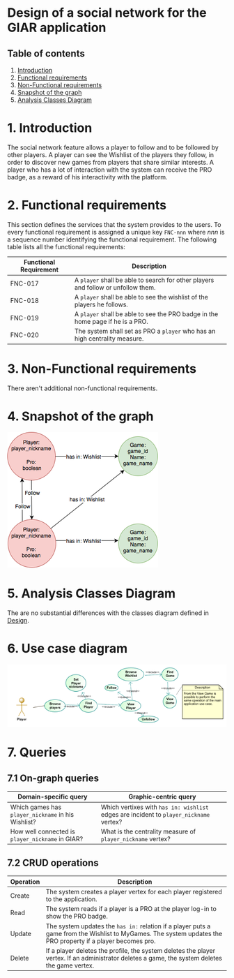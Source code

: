 # Design of a social network for the GIAR application

## Table of contents
1) [Introduction](#1-introduction)
2) [Functional requirements](#2-functional-requirements)
3) [Non-Functional requirements](#3-non-functional-requirements)
4) [Snapshot of the graph](#4-snapshot-of-the-graph)
5) [Analysis Classes Diagram](#5-analysis-classes-diagram)


# 1. Introduction
The social network feature allows a player to follow and to be followed by other players. A player can see the Wishlist of the players they follow, in order to discover new games from players that share similar interests. A player who has a lot of interaction with the system can receive the PRO badge, as a reward of his interactivity with the platform.

# 2. Functional requirements
This section defines the services that the system provides to the users. To every functional requirement is assigned a unique key `FNC-nnn` where *nnn* is a sequence number identifying the functional requirement. The following table lists all the functional requirements:

Functional Requirement | Description
------------ | -------------
FNC-017 | A `player` shall be able to search for other players and follow or unfollow them.
FNC-018 | A `player` shall be able to see the wishlist of the players he follows.
FNC-019 | A `player` shall be able to see the PRO badge in the home page if he is a PRO. 
FNC-020 | The system shall set as PRO a `player` who has an high centrality measure.

# 3. Non-Functional requirements
There aren't additional non-functional requirements.

# 4. Snapshot of the graph
![Graph](./resources/graph-entities.png)

# 5. Analysis Classes Diagram
The are no substantial differences with the classes diagram defined in [Design](./Design.md).

# 6. Use case diagram
![Use case](./resources/graph-database-usecase.png)

# 7. Queries
## 7.1 On-graph queries
Domain-specific query | Graphic-centric query
----------------------|----------------------
Which games has `player_nickname` in his Wishlist? | Which vertixes with `has in: wishlist` edges are incident to `player_nickname` vertex?
How well connected is `player_nickname` in GIAR? | What is the centrality measure of `player_nickname` vertex?

## 7.2 CRUD operations
Operation | Description
----------|------------
Create | The system creates a player vertex for each player registered to the application.
Read | The system reads if a player is a PRO at the player log-in to show the PRO badge.
Update | The system updates the `has in:` relation if a player puts a game from the Wishlist to MyGames. The system updates the PRO property if a player becomes pro.
Delete | If a player deletes the profile, the system deletes the player vertex. If an administrator deletes a game, the system deletes the game vertex. 
